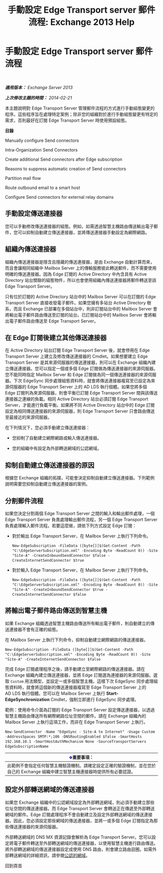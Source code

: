 ﻿---
title: '手動設定 Edge Transport server 郵件流程: Exchange 2013 Help'
TOCTitle: 手動設定 Edge Transport server 郵件流程
ms:assetid: cb4cc165-6c09-44ab-a95f-167ae8ed2485
ms:mtpsurl: https://technet.microsoft.com/zh-tw/library/Dn606261(v=EXCHG.150)
ms:contentKeyID: 61180459
ms.date: 05/21/2018
mtps_version: v=EXCHG.150
ms.translationtype: MT
---

# 手動設定 Edge Transport server 郵件流程

 

_**適用版本：** Exchange Server 2013_

_**上次修改主題的時間：** 2014-02-21_

本主題說明對 Edge Transport Server 管理郵件流程的方式進行手動組態變更的程序。這些程序旨在處理特定案例；除非您的組織對於進行手動組態變更有特定的需求，否則最好在訂閱 Edge Transport Server 時使用預設組態。

**目錄**

Manually configure Send connectors

Intra-Organization Send Connectors

Create additional Send connectors after Edge subscription

Reasons to suppress automatic creation of Send connectors

Partition mail flow

Route outbound email to a smart host

Configure Send connectors for external relay domains

## 手動設定傳送連接器

您可以手動修改傳送連接器的組態。例如，如需透過智慧主機路由傳送輸出電子郵件，您可以抑制自動建立傳送連接器，並將傳送連接器手動設定為網際網路。

## 組織內傳送連接器

組織內傳送連接器是隱含且隱藏的傳送連接器，是由 Exchange 自動計算而來，而且會讓相同組織中 Mailbox Server 上的傳輸服務彼此轉送郵件，而不需要使用明確的傳送連接器。因為 Edge 訂閱的 Active Directory 中內含具有 Active Directory 站台關聯的組態物件，所以也會使用組織內傳送連接器將郵件轉送至該 Edge Transport Server。

只有位於訂閱的 Active Directory 站台中的 Mailbox Server 可以在訂閱的 Edge Transport Server 直接收發電子郵件。如果您擁有多站台 Active Directory 樹系，而且 Exchange 已部署在多個站台中，則非訂閱站台中的 Mailbox Server 會將輸出電子郵件路由傳送至訂閱的站台。已訂閱站台中的 Mailbox Server 會將輸出電子郵件路由傳送至 Edge Transport Server。

## 在 Edge 訂閱後建立其他傳送連接器

在 Active Directory 站台訂閱 Edge Transport Server 後，就會停用在 Edge Transport Server 上建立及修改傳送連接器的 Cmdlet。如果想要建立 Edge Transport Server 是其來源伺服器的傳送連接器，則可以在 Exchange 組織內建立傳送連接器。您可以指定一個或多個 Edge 訂閱做為傳送連接器的來源伺服器。您不能同時指定 Mailbox Server 和 Edge 訂閱做為同一個傳送連接器的來源伺服器。下次 EdgeSync 同步處理組態資料時，就會將傳送連接器複寫至已設定為來源伺服器的 Edge Transport Server 上的 AD LDS 執行個體。如果您將多個 Edge 訂閱列為來源伺服器，則會平衡已訂閱 Edge Transport Server 間與該傳送連接器之連線的負載。相同 Active Directory 站台必須訂閱 Edge Transport Server，才能進行負載平衡。如果將不同 Active Directory 站台中的 Edge 訂閱設定為相同傳送連接器的來源伺服器，則 Edge Transport Server 只會路由傳送至最接近的來源伺服器。

在下列情況下，您必須手動建立傳送連接器：

  - 您抑制了自動建立網際網路或輸入傳送連接器。

  - 您的組織中有設定為外部轉送網域的公認網域。

## 抑制自動建立傳送連接器的原因

根據您 Exchange 組織的拓撲，可能會決定抑制自動建立傳送連接器。下列範例說明需要您抑制自動建立傳送連接器的案例。

## 分割郵件流程

如果您決定分割兩個 Edge Transport Server 之間的輸入和輸出郵件處理，一個 Edge Transport Server 負責處理輸出郵件流程，另一個 Edge Transport Server 負責處理輸入郵件流程。若要這麼做，請依下列方式設定 Edge 訂閱：

  - 對於輸出 Edge Transport Server，在 Mailbox Server 上執行下列命令。
    
        New-EdgeSubscription -FileData ([byte[]]$(Get-Content -Path "C:\EdgeServerSubscription.xml" -Encoding Byte -ReadCount 0)) -Site "Site-A" -CreateInboundSendConnector $false -CreateInternetSendConnector $true

  - 對於輸入 Edge Transport Server，在 Mailbox Server 上執行下列命令。
    
        New-EdgeSubscription -FileData ([byte[]]$(Get-Content -Path "C:\EdgeServerSubscription.xml" -Encoding Byte -ReadCount 0)) -Site "Site-A" -CreateInboundSendConnector $true -CreateInternetSendConnector $false

## 將輸出電子郵件路由傳送到智慧主機

如果 Exchange 組織透過智慧主機路由傳送所有輸出電子郵件，則自動建立的傳送連接器不會有正確的組態。

在 Mailbox Server 上執行下列命令，抑制自動建立網際網路的傳送連接器。

    New-EdgeSubscription -FileData ([byte[]]$(Get-Content -Path "C:\EdgeServerSubscription.xml" -Encoding Byte -ReadCount 0)) -Site "Site-A" -CreateInternetSendConnector $false

完成 Edge 訂閱處理程序之後，請手動建立至網際網路的傳送連接器。請在 Exchange 組織內建立傳送連接器，並將 Edge 訂閱選為連接器的來源伺服器。選取 `Custom` 用法類型，並設定一或多個智慧主機。這樣下次 EdgeSync 同步處理組態資料時，就會將這個新的傳送連接器複寫至 Edge Transport Server 上的 AD LDS 執行個體。您可以在 Mailbox Server 上執行 **Start-EdgeSynchronization** Cmdlet，強制立即進行 EdgeSync 同步處理。

範例：使用命令介面為訂閱的 Edge Transport Server 設定傳送連接器，以透過智慧主機路由傳送所有網際網路位址空間的郵件。請在 Exchange 組織內的 Mailbox Server 上執行這項工作，而非在 Edge Transport Server 上執行。

    New-SendConnector -Name "EdgeSync - Site-A to Internet" -Usage Custom -AddressSpaces SMTP:*;100 -DNSRoutingEnabled $false -SmartHosts 192.168.10.1 -SmartHostAuthMechanism None -SourceTransportServers EdgeSubscriptionName

<table>
<thead>
<tr class="header">
<th><img src="images/Bb124558.important(EXCHG.150).gif" title="重要事項" alt="重要事項" />重要事項：</th>
</tr>
</thead>
<tbody>
<tr class="odd">
<td>此範例不會指定任何智慧主機驗證機制。請確定設定正確的驗證機制，並在您於自己的 Exchange 組織中建立智慧主機連接器時提供所有必要認證。</td>
</tr>
</tbody>
</table>


## 設定外部轉送網域的傳送連接器

如果您 Exchange 組織中的公認網域設定為外部轉送網域，則必須手動建立那些位址空間的傳送連接器。而 Edge Transport Server 會轉送正在傳遞至外部轉送網域的郵件。Edge 訂閱處理程序不會自動建立及設定外部轉送網域的傳送連接器。因此，您必須設定那些網域的傳送連接器，並將一或多個 Edge 訂閱指定為那些傳送連接器的來源伺服器。

外部轉送網域的 DNS MX 資源記錄會解析為 Edge Transport Server。您可以設定將電子郵件轉送至外部轉送網域的傳送連接器，以使用智慧主機進行路由傳送。將外部轉送網域的傳送連接器設定成使用 DNS 路由，則會建立路由迴圈。如需外部轉送網域的詳細資訊，請參閱[公認的網域](accepted-domains-exchange-2013-help.md)。

回到頁首

